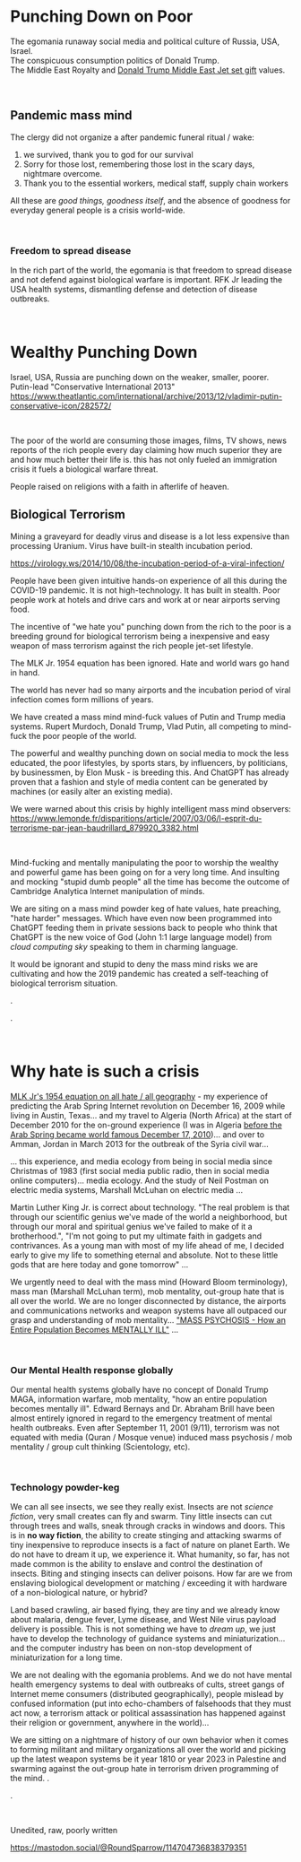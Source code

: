 # Punching Down on Poor

The egomania runaway social media and political culture of Russia, USA, Israel.   
The conspicuous consumption politics of Donald Trump.   
The Middle East Royalty and [Donald Trump Middle East Jet set gift](https://abcnews.go.com/Politics/trump-administration-poised-accept-palace-sky-gift-trump/story?id=121680511) values.    

&nbsp;

## Pandemic mass mind 

The clergy did not organize a after pandemic funeral ritual / wake:

1. we survived, thank you to god for our survival
2. Sorry for those lost, remembering those lost in the scary days, nightmare overcome.
3. Thank you to the essential workers, medical staff, supply chain workers

All these are *good things, goodness itself*, and the absence of goodness for everyday general people is a crisis world-wide.

&nbsp;

### Freedom to spread disease

In the rich part of the world, the egomania is that freedom to spread disease and not defend against biological warfare is important. RFK Jr leading the USA health systems, dismantling defense and detection of disease outbreaks.

&nbsp;

# Wealthy Punching Down

Israel, USA, Russia are punching down on the weaker, smaller, poorer. Putin-lead "Conservative International 2013" https://www.theatlantic.com/international/archive/2013/12/vladimir-putin-conservative-icon/282572/

&nbsp;

The poor of the world are consuming those images, films, TV shows, news reports of the rich people every day claiming how much superior they are and how much better their life is. this has not only fueled an immigration crisis it fuels a biological warfare threat.

People raised on religions with a faith in afterlife of heaven.

## Biological Terrorism

Mining a graveyard for deadly virus and disease is a lot less expensive than processing Uranium.  Virus have built-in stealth incubation period.

https://virology.ws/2014/10/08/the-incubation-period-of-a-viral-infection/

People have been given intuitive hands-on experience of all this during the COVID-19 pandemic. It is not high-technology. It has built in stealth. Poor people work at hotels and drive cars and work at or near airports serving food. 

The incentive of "we hate you" punching down from the rich to the poor is a breeding ground for biological terrorism being a inexpensive and easy weapon of mass terrorism against the rich people jet-set lifestyle.

The MLK Jr. 1954 equation has been ignored. Hate and world wars go hand in hand. 

The world has never had so many airports and the incubation period of viral infection comes form millions of years.

We have created a mass mind mind-fuck values of Putin and Trump media systems. Rupert Murdoch, Donald Trump, Vlad Putin, all competing to mind-fuck the poor people of the world.

The powerful and wealthy punching down on social media to mock the less educated, the poor lifestyles, by sports stars, by influencers, by politicians, by businessmen, by Elon Musk - is breeding this. And ChatGPT has already proven that a fashion and style of media content can be generated by machines (or easily alter an existing media).

We were warned about this crisis by highly intelligent mass mind observers: https://www.lemonde.fr/disparitions/article/2007/03/06/l-esprit-du-terrorisme-par-jean-baudrillard_879920_3382.html

&nbsp;

Mind-fucking and mentally manipulating the poor to worship the wealthy and powerful game has been going on for a very long time. And insulting and mocking "stupid dumb people" all the time has become the outcome of Cambridge Analytica Internet manipulation of minds.

We are siting on a mass mind powder keg of hate values, hate preaching, "hate harder" messages. Which have even now been programmed into ChatGPT feeding them in private sessions back to people who think that ChatGPT is the new voice of God (John 1:1 large language model) from *cloud computing sky* speaking to them in charming language.

It would be ignorant and stupid to deny the mass mind risks we are cultivating and how the 2019 pandemic has created a self-teaching of biological terrorism situation.

.

.

&nbsp;

# Why hate is such a crisis

[MLK Jr's 1954 equation on all hate / all geography](../Quotes_Pile/Martin_Luther_King_Jr_quotes0.md) - my experience of predicting the Arab Spring Internet revolution on December 16, 2009 while living in Austin, Texas... and my travel to Algeria (North Africa) at the start of December 2010 for the on-ground experience (I was in Algeria [before the Arab Spring became world famous December 17, 2010](https://en.wikipedia.org/wiki/Mohamed_Bouazizi))... and over to Amman, Jordan in March 2013 for the outbreak of the Syria civil war...

... this experience, and media ecology from being in social media since Christmas of 1983 (first social media public radio, then in social media online computers)... media ecology. And the study of Neil Postman on electric media systems, Marshall McLuhan on electric media ...

Martin Luther King Jr. is correct about technology. "The real problem is that through our scientific genius we've made of the world a neighborhood, but through our moral and spiritual genius we've failed to make of it a brotherhood.", "I'm not going to put my ultimate faith in gadgets and contrivances. As a young man with most of my life ahead of me, I decided early to give my life to something eternal and absolute. Not to these little gods that are here today and gone tomorrow" ... 

We urgently need to deal with the mass mind (Howard Bloom terminology), mass man (Marshall McLuhan term), mob mentality, out-group hate that is all over the world. We are no longer disconnected by distance, the airports and communications networks and weapon systems have all outpaced our grasp and understanding of mob mentality... ["MASS PSYCHOSIS - How an Entire Population Becomes MENTALLY ILL"](https://www.youtube.com/watch?v=09maaUaRT4M) ...

&nbsp;

### Our Mental Health response globally

Our mental health systems globally have no concept of Donald Trump MAGA, information warfare, mob mentality, "how an entire population becomes mentally ill". Edward Bernays and Dr. Abraham Brill have been almost entirely ignored in regard to the emergency treatment of mental health outbreaks. Even after September 11, 2001 (9/11), terrorism was not equated with media (Quran / Mosque venue) induced mass psychosis / mob mentality / group cult thinking (Scientology, etc).

&nbsp;

### Technology powder-keg 

We can all see insects, we see they really exist. Insects are not *science fiction*, very small creates can fly and swarm. Tiny little insects can cut through trees and walls, sneak through cracks in windows and doors. This is in **no way fiction**, the ability to create stinging and attacking swarms of tiny inexpensive to reproduce insects is a fact of nature on planet Earth. We do not have to dream it up, we experience it. What humanity, so far, has not made common is the ability to enslave and control the destination of insects. Biting and stinging insects can deliver poisons. How far are we from enslaving biological development or matching / exceeding it with hardware of a non-biological nature, or hybrid?

Land based crawling, air based flying, they are tiny and we already know about malaria, dengue fever, Lyme disease, and West Nile virus payload delivery is possible. This is not something we have to *dream up*, we just have to develop the technology of guidance systems and miniaturization... and the computer industry has been on non-stop development of miniaturization for a long time.

We are not dealing with the egomania problems. And we do not have mental health emergency systems to deal with outbreaks of cults, street gangs of Internet meme consumers (distributed geographically), people mislead by confused information (put into echo-chambers of falsehoods that they must act now, a terrorism attack or political assassination has happened against their religion or government, anywhere in the world)...

We are sitting on a nightmare of history of our own behavior when it comes to forming militant and military organizations all over the world and picking up the latest weapon systems be it year 1810 or year 2023 in Palestine and swarming against the out-group hate in terrorism driven programming of the mind.
.

.

&nbsp;

Unedited, raw, poorly written

https://mastodon.social/@RoundSparrow/114704736838379351
